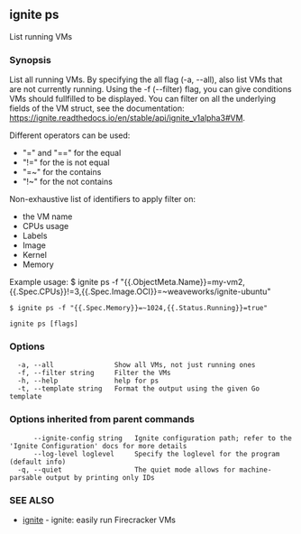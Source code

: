 ## ignite ps

List running VMs

### Synopsis


List all running VMs. By specifying the all flag (-a, --all),
also list VMs that are not currently running.
Using the -f (--filter) flag, you can give conditions VMs should fullfilled to be displayed.
You can filter on all the underlying fields of the VM struct, see the documentation:
https://ignite.readthedocs.io/en/stable/api/ignite_v1alpha3#VM.

Different operators can be used:
- "=" and "==" for the equal
- "!=" for the is not equal
- "=~" for the contains
- "!~" for the not contains

Non-exhaustive list of identifiers to apply filter on:
- the VM name
- CPUs usage
- Labels
- Image
- Kernel
- Memory

Example usage:
	$ ignite ps -f "{{.ObjectMeta.Name}}=my-vm2,{{.Spec.CPUs}}!=3,{{.Spec.Image.OCI}}=~weaveworks/ignite-ubuntu"

	$ ignite ps -f "{{.Spec.Memory}}=~1024,{{.Status.Running}}=true"


```
ignite ps [flags]
```

### Options

```
  -a, --all               Show all VMs, not just running ones
  -f, --filter string     Filter the VMs
  -h, --help              help for ps
  -t, --template string   Format the output using the given Go template
```

### Options inherited from parent commands

```
      --ignite-config string   Ignite configuration path; refer to the 'Ignite Configuration' docs for more details
      --log-level loglevel     Specify the loglevel for the program (default info)
  -q, --quiet                  The quiet mode allows for machine-parsable output by printing only IDs
```

### SEE ALSO

* [ignite](ignite.md)	 - ignite: easily run Firecracker VMs

